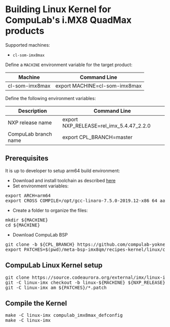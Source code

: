 # Building Linux Kernel for CompuLab's i.MX8 QuadMax products

Supported machines:

* `cl-som-imx8max`

Define a `MACHINE` environment variable for the target product:

|Machine|Command Line|
|---|---|
|cl-som-imx8max|export MACHINE=cl-som-imx8max

Define the following environment variables:

|Description|Command Line|
|---|---|
|NXP release name|export NXP_RELEASE=rel_imx_5.4.47_2.2.0|
|CompuLab branch name|export CPL_BRANCH=master|

## Prerequisites
It is up to developer to setup arm64 build environment:<br>
* Download and install toolchain as described [here](toolchain.md)
* Set environment variables:
<pre>
export ARCH=arm64
export CROSS_COMPILE=/opt/gcc-linaro-7.5.0-2019.12-x86_64_aarch64-linux-gnu/bin/aarch64-linux-gnu-
</pre>
* Create a folder to organize the files:
<pre>
mkdir ${MACHINE}
cd ${MACHINE}
</pre>
* Download CompuLab BSP
<pre>
git clone -b ${CPL_BRANCH} https://github.com/compulab-yokneam/meta-bsp-imx8qm.git
export PATCHES=$(pwd)/meta-bsp-imx8qm/recipes-kernel/linux/compulab/imx8qm
</pre>

## CompuLab Linux Kernel setup
<pre>
git clone https://source.codeaurora.org/external/imx/linux-imx.git
git -C linux-imx checkout -b linux-${MACHINE} ${NXP_RELEASE}
git -C linux-imx am ${PATCHES}/*.patch
</pre>

## Compile the Kernel
<pre>
make -C linux-imx compulab_imx8max_defconfig
make -C linux-imx
</pre>
